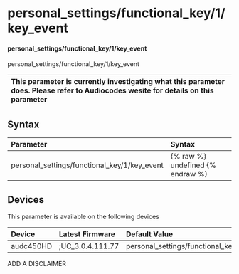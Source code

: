 ﻿---
description: personal_settings/functional_key/1/key_event
search: false
---

# personal_settings/functional_key/1/key_event

#### personal_settings/functional_key/1/key_event

personal_settings/functional_key/1/key_event


| This parameter is currently investigating what this parameter does. Please refer to Audiocodes wesite for details on this parameter | 
| :--- |

## Syntax
| Parameter | Syntax |
| :--- | :--- |
|personal_settings/functional_key/1/key_event | {% raw %} undefined {% endraw %}|

## Devices
This parameter is available on the following devices

| Device | Latest Firmware | Default Value |
|:---|:---|:---|
| audc450HD | ;UC_3.0.4.111.77 | personal_settings/functional_key/1/key_event=CALENDAR 

ADD A DISCLAIMER

